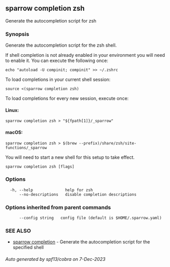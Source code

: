 ## sparrow completion zsh

Generate the autocompletion script for zsh

### Synopsis

Generate the autocompletion script for the zsh shell.

If shell completion is not already enabled in your environment you will need
to enable it.  You can execute the following once:

	echo "autoload -U compinit; compinit" >> ~/.zshrc

To load completions in your current shell session:

	source <(sparrow completion zsh)

To load completions for every new session, execute once:

#### Linux:

	sparrow completion zsh > "${fpath[1]}/_sparrow"

#### macOS:

	sparrow completion zsh > $(brew --prefix)/share/zsh/site-functions/_sparrow

You will need to start a new shell for this setup to take effect.


```
sparrow completion zsh [flags]
```

### Options

```
  -h, --help              help for zsh
      --no-descriptions   disable completion descriptions
```

### Options inherited from parent commands

```
      --config string   config file (default is $HOME/.sparrow.yaml)
```

### SEE ALSO

* [sparrow completion](sparrow_completion.md)	 - Generate the autocompletion script for the specified shell

###### Auto generated by spf13/cobra on 7-Dec-2023
